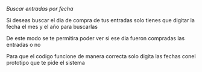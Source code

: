 *Buscar entradas por fecha*

Si deseas buscar el dia de compra de tus entradas solo tienes que digitar la fecha el mes y el año para buscarlas

De este modo se te permitira poder ver si ese dia fueron compradas las entradas o no

Para que el codigo funcione de manera correcta solo digita las fechas conel prototipo que te pide el sistema
